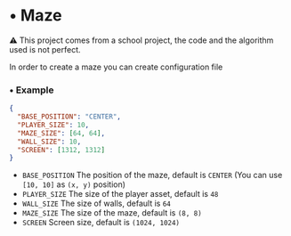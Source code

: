# • Maze

⚠ This project comes from a school project, the code and the algorithm used is not perfect.

In order to create a maze you can create configuration file
### • Example
```JSON
{
  "BASE_POSITION": "CENTER",
  "PLAYER_SIZE": 10,
  "MAZE_SIZE": [64, 64],
  "WALL_SIZE": 10,
  "SCREEN": [1312, 1312]
}
```

* `BASE_POSITION` The position of the maze, default is `CENTER` (You can use `[10, 10]` as `(x, y)` position)
* `PLAYER_SIZE` The size of the player asset, default is `48`
* `WALL_SIZE` The size of walls, default is `64`
* `MAZE_SIZE` The size of the maze, default is `(8, 8)`
* `SCREEN` Screen size, default is `(1024, 1024)`

